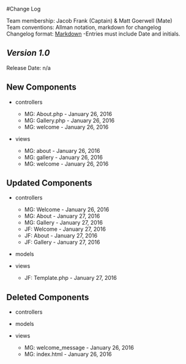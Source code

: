 #Change Log

Team membership:  Jacob Frank (Captain) & Matt Goerwell (Mate)  
Team conventions: Allman notation, markdown for changelog  
Changelog format: [Markdown](https://github.com/adam-p/markdown-here/wiki/Markdown-Cheatsheet) 
-Entries must include Date and initials.

## *Version 1.0*

Release Date: n/a

## New Components

-   controllers

    -   MG: About.php   - January 26, 2016
    -   MG: Gallery.php - January 26, 2016
    -   MG: welcome     - January 26, 2016

-   views
    
    -   MG: about   - January 26, 2016
    -   MG: gallery - January 26, 2016
    -   MG: welcome - January 26, 2016
    
## Updated Components

-   controllers

    -   MG: Welcome - January 26, 2016
    -   MG: About   - January 27, 2016
    -   MG: Gallery - January 27, 2016
    -   JF: Welcome - January 27, 2016
    -   JF: About   - January 27, 2016
    -   JF: Gallery - January 27, 2016


-   models



-   views
    - JF: Template.php - January 27, 2016


## Deleted Components

-   controllers


-   models



-   views

    -   MG: welcome_message - January 26, 2016
    -   MG: index.html      - January 26, 2016

    

